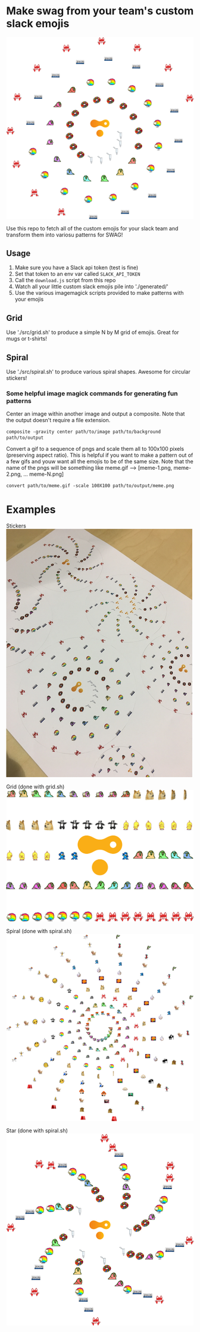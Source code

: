 # Make swag from your team's custom slack emojis

![alt tag](./example/spiral-transcriptic-logo.png)

Use this repo to fetch all of the custom emojis for your slack team and transform them into variosu patterns for SWAG!

## Usage

1. Make sure you have a Slack api token (test is fine)
2. Set that token to an env var called `SLACK_API_TOKEN`
3. Call the `download.js` script from this repo
4. Watch all your little custom slack emojis pile into './generated/'
5. Use the various imagemagick scripts provided to make patterns with your emojis

## Grid
Use './src/grid.sh' to produce a simple N by M grid of emojis.  Great for mugs or t-shirts!

## Spiral
Use './src/spiral.sh' to produce various spiral shapes.  Awesome for circular stickers!

### Some helpful image magick commands for generating fun patterns

Center an image within another image and output a composite.  Note that the output doesn't require a file extension.
```
composite -gravity center path/to/image path/to/background path/to/output
```

Convert a gif to a sequence of pngs and scale them all to 100x100 pixels (preserving aspect ratio).  This is helpful if you want to make a pattern out of a few gifs and youw want all the emojis to be of the same size.
Note that the name of the pngs will be something like meme.gif --> [meme-1.png, meme-2.png, ... meme-N.png]
```
convert path/to/meme.gif -scale 100X100 path/to/output/meme.png
```

# Examples

Stickers
![alt tag](./example/stickers.png)

Grid (done with grid.sh)
![alt tag](./example/grid-transcriptic-logo.png)

Spiral (done with spiral.sh)
![alt tag](./example/large-spiral.png)

Star (done with spiral.sh)
![alt tag](./example/star-transcriptic-logo.png)
